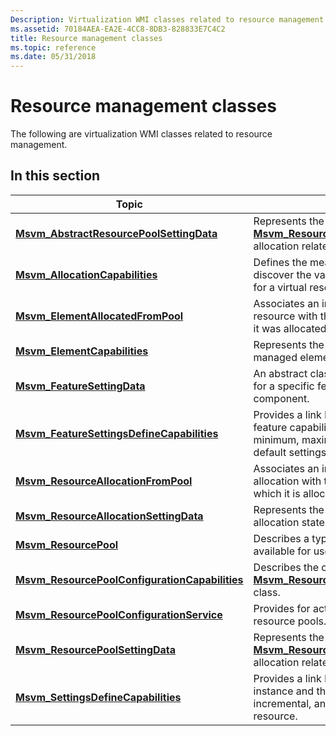 ```yaml
---
Description: Virtualization WMI classes related to resource management.
ms.assetid: 70184AEA-EA2E-4CC8-8DB3-828833E7C4C2
title: Resource management classes
ms.topic: reference
ms.date: 05/31/2018
---
```


# Resource management classes

The following are virtualization WMI classes related to resource management.

## In this section



| Topic                                                                                                        | Description                                                                                                                                                      |
|--------------------------------------------------------------------------------------------------------------|------------------------------------------------------------------------------------------------------------------------------------------------------------------|
| [**Msvm\_AbstractResourcePoolSettingData**](msvm-abstractresourcepoolsettingdata.md)<br/>             | Represents the settings of a [**Msvm\_ResourcePool**](msvm-resourcepool.md) instance that are not allocation related.<br/>                                |
| [**Msvm\_AllocationCapabilities**](msvm-allocationcapabilities.md)<br/>                               | Defines the means by which a client can discover the valid range of default settings for a virtual resource.<br/>                                          |
| [**Msvm\_ElementAllocatedFromPool**](msvm-elementallocatedfrompool.md)<br/>                           | Associates an instance of an allocated resource with the resource pool from which it was allocated.<br/>                                                   |
| [**Msvm\_ElementCapabilities**](msvm-elementcapabilities.md)<br/>                                     | Represents the association between managed elements and their capabilities.<br/>                                                                           |
| [**Msvm\_FeatureSettingData**](msvm-featuresettingdata.md)<br/>                                       | An abstract class that represents settings for a specific feature of a system or component.<br/>                                                           |
| [**Msvm\_FeatureSettingsDefineCapabilities**](msvm-featuresettingsdefinecapabilities.md)<br/>         | Provides a link between the Ethernet switch feature capabilities instance and the minimum, maximum, incremental, and default settings for a resource.<br/> |
| [**Msvm\_ResourceAllocationFromPool**](msvm-resourceallocationfrompool.md)<br/>                       | Associates an instance of a resource allocation with the resource pool from which it is allocated.<br/>                                                    |
| [**Msvm\_ResourceAllocationSettingData**](msvm-resourceallocationsettingdata.md)<br/>                 | Represents the current and recorded allocation states of a virtual resource.<br/>                                                                          |
| [**Msvm\_ResourcePool**](msvm-resourcepool.md)<br/>                                                   | Describes a type of virtual resource available for use in virtual machines.<br/>                                                                           |
| [**Msvm\_ResourcePoolConfigurationCapabilities**](msvm-resourcepoolconfigurationcapabilities.md)<br/> | Describes the capabilities of the associated [**Msvm\_ResourcePoolConfigurationService**](msvm-resourcepoolconfigurationservice.md) class.<br/>           |
| [**Msvm\_ResourcePoolConfigurationService**](msvm-resourcepoolconfigurationservice.md)<br/>           | Provides for active management of resource pools.<br/>                                                                                                     |
| [**Msvm\_ResourcePoolSettingData**](msvm-resourcepoolsettingdata.md)<br/>                             | Represents the settings of a [**Msvm\_ResourcePool**](msvm-resourcepool.md) instance that are not allocation related.<br/>                                |
| [**Msvm\_SettingsDefineCapabilities**](msvm-settingsdefinecapabilities.md)<br/>                       | Provides a link between the capabilities instance and the minimum, maximum, incremental, and default settings for a resource.<br/>                         |



 

 

 




